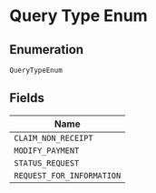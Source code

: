 
# Query Type Enum

## Enumeration

`QueryTypeEnum`

## Fields

| Name |
|  --- |
| `CLAIM_NON_RECEIPT` |
| `MODIFY_PAYMENT` |
| `STATUS_REQUEST` |
| `REQUEST_FOR_INFORMATION` |

